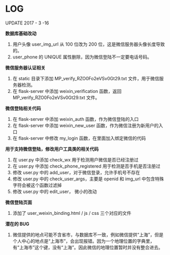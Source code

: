 

# LOG

UPDATE  2017 - 3 -16



**数据库基础改动**

1. 用户头像 user_img_url 从 100 位改为 200 位，这是微信服务器头像长度导致的。
2. user_phone 的 UNIQUE 属性删除，因为微信登陆不一定要电话号码。



**微信服务器认证相关**

1. 在 static 目录下添加 MP_verify_RZO0Fo2eVSv0Gt29.txt 文件，用于微信服务器检测。
2. 在 flask-server 中添加 weixin_verification 函数，返回 MP_verify_RZO0Fo2eVSv0Gt29.txt 文件。



**微信登陆相关代码**

1. 在 flask-server 中添加 weixin_auth 函数，作为微信登陆的入口
2. 在 flask-server 中添加 weixin_new_user 函数，作为微信注册为新用户的入口
3. 在 flask-server 中修改 my_login 函数，在里面加入绑定微信的代码



**用于支持微信登陆，修改用户工具类的相关代码**

1. 在 user.py 中添加 check_wx 用于检测用户微信是否已经注册过
2. 在 user.py 中添加 check_phone_registered 用于检测是否手机是否注册过
3. 修改 user.py 中的 add_user，对于微信登录，允许手机号不存在
4. 修改 user.py 中的 check_user_args，主要是 openid 和 img_url 中包含特殊字符会被这个函数过滤掉
5. 修改 user.py 中的 edit_user， 微小的改动



**微信登陆页面**

1. 添加了 user_weixin_binding.html / js / css 三个对应的文件



**潜在的 BUG**

1. 微信提供的地点可能不含省市，与数据库不一致，例如微信提供“上海”，但是个人中心的地点是“上海市”，会出现报错。因为一个地理位置的字典里，有“上海市”这个键，没有“上海”。因此微信的地理位置暂时并没有整合进去。